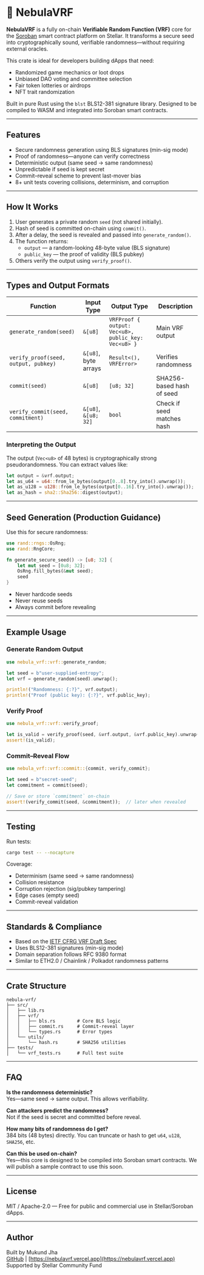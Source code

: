 # 🔮 NebulaVRF 

**NebulaVRF** is a fully on-chain **Verifiable Random Function (VRF)** core for the [Soroban](https://soroban.stellar.org/) smart contract platform on Stellar. It transforms a secure seed into cryptographically sound, verifiable randomness—without requiring external oracles.

This crate is ideal for developers building dApps that need:
- Randomized game mechanics or loot drops
- Unbiased DAO voting and committee selection
- Fair token lotteries or airdrops
- NFT trait randomization

Built in pure Rust using the `blst` BLS12-381 signature library. Designed to be compiled to WASM and integrated into Soroban smart contracts.

---

## Features

- Secure randomness generation using BLS signatures (min-sig mode)
- Proof of randomness—anyone can verify correctness
- Deterministic output (same seed → same randomness)
- Unpredictable if seed is kept secret
- Commit–reveal scheme to prevent last-mover bias
- 8+ unit tests covering collisions, determinism, and corruption

---

## How It Works

1. User generates a private random `seed` (not shared initially).
2. Hash of seed is committed on-chain using `commit()`.
3. After a delay, the seed is revealed and passed into `generate_random()`.
4. The function returns:
   - `output` — a random-looking 48-byte value (BLS signature)
   - `public_key` — the proof of validity (BLS pubkey)
5. Others verify the output using `verify_proof()`.

---

## Types and Output Formats

| Function                      | Input Type         | Output Type                                         | Description                |
|-------------------------------|--------------------|-----------------------------------------------------|----------------------------|
| `generate_random(seed)`       | `&[u8]`           | `VRFProof { output: Vec<u8>, public_key: Vec<u8> }` | Main VRF output            |
| `verify_proof(seed, output, pubkey)` | `&[u8]`, byte arrays | `Result<(), VRFError>`                              | Verifies randomness        |
| `commit(seed)`                | `&[u8]`           | `[u8; 32]`                                          | SHA256-based hash of seed  |
| `verify_commit(seed, commitment)` | `&[u8]`, `&[u8; 32]` | `bool`                                         | Check if seed matches hash |

### Interpreting the Output

The output (`Vec<u8>` of 48 bytes) is cryptographically strong pseudorandomness. You can extract values like:

```rust
let output = &vrf.output;
let as_u64 = u64::from_le_bytes(output[0..8].try_into().unwrap());
let as_u128 = u128::from_le_bytes(output[0..16].try_into().unwrap());
let as_hash = sha2::Sha256::digest(output);
```

---

## Seed Generation (Production Guidance)

Use this for secure randomness:

```rust
use rand::rngs::OsRng;
use rand::RngCore;

fn generate_secure_seed() -> [u8; 32] {
    let mut seed = [0u8; 32];
    OsRng.fill_bytes(&mut seed);
    seed
}
```

- Never hardcode seeds
- Never reuse seeds
- Always commit before revealing

---

## Example Usage

### Generate Random Output

```rust
use nebula_vrf::vrf::generate_random;

let seed = b"user-supplied-entropy";
let vrf = generate_random(seed).unwrap();

println!("Randomness: {:?}", vrf.output);
println!("Proof (public key): {:?}", vrf.public_key);
```

### Verify Proof

```rust
use nebula_vrf::vrf::verify_proof;

let is_valid = verify_proof(seed, &vrf.output, &vrf.public_key).unwrap();
assert!(is_valid);
```

### Commit–Reveal Flow

```rust
use nebula_vrf::vrf::commit::{commit, verify_commit};

let seed = b"secret-seed";
let commitment = commit(seed);

// Save or store `commitment` on-chain
assert!(verify_commit(seed, &commitment));  // later when revealed
```

---

## Testing

Run tests:

```bash
cargo test -- --nocapture
```

Coverage:
- Determinism (same seed → same randomness)
- Collision resistance
- Corruption rejection (sig/pubkey tampering)
- Edge cases (empty seed)
- Commit-reveal validation

---

## Standards & Compliance

- Based on the [IETF CFRG VRF Draft Spec](https://datatracker.ietf.org/doc/html/draft-irtf-cfrg-vrf)
- Uses BLS12-381 signatures (min-sig mode)
- Domain separation follows RFC 9380 format
- Similar to ETH2.0 / Chainlink / Polkadot randomness patterns

---

## Crate Structure

```
nebula-vrf/
├── src/
│   ├── lib.rs
│   ├── vrf/
│   │   ├── bls.rs        # Core BLS logic
│   │   ├── commit.rs     # Commit-reveal layer
│   │   └── types.rs      # Error types
│   └── utils/
│       └── hash.rs       # SHA256 utilities
├── tests/
│   └── vrf_tests.rs      # Full test suite
```

---

## FAQ

**Is the randomness deterministic?**  
Yes—same seed → same output. This allows verifiability.

**Can attackers predict the randomness?**  
Not if the seed is secret and committed before reveal.

**How many bits of randomness do I get?**  
384 bits (48 bytes) directly. You can truncate or hash to get `u64`, `u128`, `SHA256`, etc.

**Can this be used on-chain?**  
Yes—this core is designed to be compiled into Soroban smart contracts. We will publish a sample contract to use this soon.

---

## License

MIT / Apache-2.0 — Free for public and commercial use in Stellar/Soroban dApps.

---

## Author

Built by Mukund Jha  
[GitHub](https://github.com/nebulavrf) | [https://nebulavrf.vercel.app](https://nebulavrf.vercel.app)  
Supported by Stellar Community Fund
